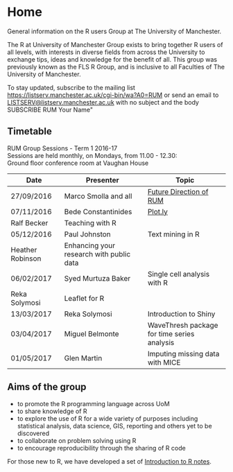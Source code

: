 # Home
General information on the R users Group at The University of Manchester. 


The R at University of Manchester Group exists to bring together R users of all levels, with interests in diverse fields from across the University to exchange tips, ideas and knowledge for the benefit of all. This group was previously known as the FLS R Group, and is inclusive to all Faculties of The University of Manchester.  

To stay updated, subscribe to the mailing list https://listserv.manchester.ac.uk/cgi-bin/wa?A0=RUM or send an email to LISTSERV@listserv.manchester.ac.uk with no subject and the body SUBSCRIBE RUM Your Name"

<!--## What would you like to know?
[Follow this link and add your ideas and wishes about topics for the R Group to our list and we will try to make it happen.](http://www.tricider.com/admin/2uxhw3j754d/5FwJlvIs0sn) -->

## Timetable
RUM Group Sessions - Term 1 2016-17  
Sessions are held monthly, on Mondays, from 11.00 - 12.30:  
Ground floor conference room at Vaughan House  

|Date | Presenter | Topic |  
|------------- | -------------|------------|  
 27/09/2016 | Marco Smolla and all | [Future Direction of RUM](https://drive.google.com/open?id=1T7R2Ln6p5YqxBXPGUEPkmvNbfUH6BA63aLORIfYGC08) |  
 07/11/2016 | Bede Constantinides | [Plot.ly](https://github.com/RUMgroup/plotly_basics) |  
 | Ralf Becker | Teaching with R |  
 05/12/2016 | Paul Johnston | Text mining in R |  
 | Heather Robinson | Enhancing your research with public data|  
 06/02/2017 | Syed Murtuza Baker | Single cell analysis with R |  
 | Reka Solymosi | Leaflet for R|  
 13/03/2017 | Reka Solymosi | Introduction to Shiny |
 03/04/2017 | Miguel Belmonte | WaveThresh package for time series analysis |
 01/05/2017 | Glen Martin | Imputing missing data with MICE |


## Aims of the group
- to promote the R programming language across UoM  
- to share knowledge of R  
- to explore the use of R for a wide variety of purposes including statistical analysis, data science, GIS, reporting and others yet to be discovered  
- to collaborate on problem solving using R  
- to encourage reproducibility through the sharing of R code  

For those new to R, we have developed a set of [Introduction to R notes](https://github.com/RUMgroup/introduction_2_R).
